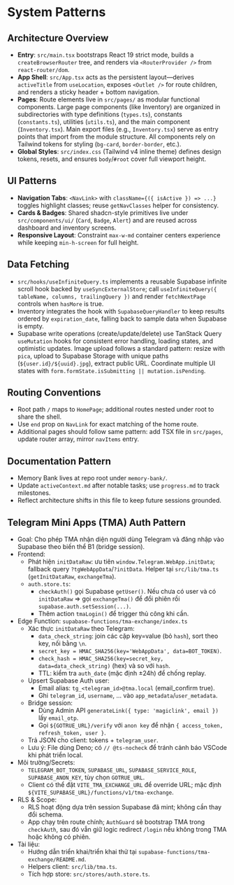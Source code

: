 # System Patterns

## Architecture Overview

- **Entry**: `src/main.tsx` bootstraps React 19 strict mode, builds a `createBrowserRouter` tree, and renders via `<RouterProvider />` from `react-router/dom`.
- **App Shell**: `src/App.tsx` acts as the persistent layout—derives `activeTitle` from `useLocation`, exposes `<Outlet />` for route children, and renders a sticky header + bottom navigation.
- **Pages**: Route elements live in `src/pages/` as modular functional components. Large page components (like Inventory) are organized in subdirectories with type definitions (`types.ts`), constants (`constants.ts`), utilities (`utils.ts`), and the main component (`Inventory.tsx`). Main export files (e.g., `Inventory.tsx`) serve as entry points that import from the module structure. All components rely on Tailwind tokens for styling (`bg-card`, `border-border`, etc.).
- **Global Styles**: `src/index.css` (Tailwind v4 inline theme) defines design tokens, resets, and ensures `body`/`#root` cover full viewport height.

## UI Patterns

- **Navigation Tabs**: `<NavLink>` with `className={({ isActive }) => ...}` toggles highlight classes; reuse `getNavClasses` helper for consistency.
- **Cards & Badges**: Shared shadcn-style primitives live under `src/components/ui/` (`Card`, `Badge`, `Alert`) and are reused across dashboard and inventory screens.
- **Responsive Layout**: Constraint `max-w-md` container centers experience while keeping `min-h-screen` for full height.

## Data Fetching

- `src/hooks/useInfiniteQuery.ts` implements a reusable Supabase infinite scroll hook backed by `useSyncExternalStore`; call `useInfiniteQuery({ tableName, columns, trailingQuery })` and render `fetchNextPage` controls when `hasMore` is true.
- Inventory integrates the hook with `SupabaseQueryHandler` to keep results ordered by `expiration_date`, falling back to sample data when Supabase is empty.
- Supabase write operations (create/update/delete) use TanStack Query `useMutation` hooks for consistent error handling, loading states, and optimistic updates. Image upload follows a standard pattern: resize with `pica`, upload to Supabase Storage with unique paths (`${user.id}/${uuid}.jpg`), extract public URL. Coordinate multiple UI states with `form.formState.isSubmitting || mutation.isPending`.

## Routing Conventions

- Root path `/` maps to `HomePage`; additional routes nested under root to share the shell.
- Use `end` prop on `NavLink` for exact matching of the home route.
- Additional pages should follow same pattern: add TSX file in `src/pages`, update router array, mirror `navItems` entry.

## Documentation Pattern

- Memory Bank lives at repo root under `memory-bank/`.
- Update `activeContext.md` after notable tasks; use `progress.md` to track milestones.
- Reflect architecture shifts in this file to keep future sessions grounded.

## Telegram Mini Apps (TMA) Auth Pattern

- Goal: Cho phép TMA nhận diện người dùng Telegram và đăng nhập vào Supabase theo biến thể B1 (bridge session).
- Frontend:
  - Phát hiện `initDataRaw`: ưu tiên `window.Telegram.WebApp.initData`; fallback query `?tgWebAppData`/`?initData`. Helper tại `src/lib/tma.ts` (`getInitDataRaw`, `exchangeTma`).
  - `auth.store.ts`:
    - `checkAuth()` gọi Supabase `getUser()`. Nếu chưa có user và có `initDataRaw` ⇒ gọi `exchangeTma()` để đổi phiên rồi `supabase.auth.setSession(...)`.
    - Thêm action `tmaLogin()` để trigger thủ công khi cần.
- Edge Function: `supabase-functions/tma-exchange/index.ts`
  - Xác thực `initDataRaw` theo Telegram:
    - `data_check_string`: join các cặp key=value (bỏ `hash`), sort theo key, nối bằng `\n`.
    - `secret_key = HMAC_SHA256(key='WebAppData', data=BOT_TOKEN)`.
    - `check_hash = HMAC_SHA256(key=secret_key, data=data_check_string)` (hex) và so với `hash`.
    - TTL: kiểm tra `auth_date` (mặc định ±24h) để chống replay.
  - Upsert Supabase Auth user:
    - Email alias: `tg_<telegram_id>@tma.local` (email_confirm true).
    - Ghi `telegram_id`, `username`, ... vào `app_metadata`/`user_metadata`.
  - Bridge session:
    - Dùng Admin API `generateLink({ type: 'magiclink', email })` lấy `email_otp`.
    - Gọi `${GOTRUE_URL}/verify` với `anon key` để nhận `{ access_token, refresh_token, user }`.
  - Trả JSON cho client: tokens + `telegram_user`.
  - Lưu ý: File dùng Deno; có `// @ts-nocheck` để tránh cảnh báo VSCode khi phát triển local.
- Môi trường/Secrets:
  - `TELEGRAM_BOT_TOKEN`, `SUPABASE_URL`, `SUPABASE_SERVICE_ROLE`, `SUPABASE_ANON_KEY`, tùy chọn `GOTRUE_URL`.
  - Client có thể đặt `VITE_TMA_EXCHANGE_URL` để override URL; mặc định `${VITE_SUPABASE_URL}/functions/v1/tma-exchange`.
- RLS & Scope:
  - RLS hoạt động dựa trên session Supabase đã mint; không cần thay đổi schema.
  - App chạy trên route chính; `AuthGuard` sẽ bootstrap TMA trong `checkAuth`, sau đó vẫn giữ logic redirect `/login` nếu không trong TMA hoặc không có phiên.
- Tài liệu:
  - Hướng dẫn triển khai/triển khai thử tại `supabase-functions/tma-exchange/README.md`.
  - Helpers client: `src/lib/tma.ts`.
  - Tích hợp store: `src/stores/auth.store.ts`.

